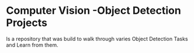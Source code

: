 # Computer Vision -Object Detection Projects

Is a repository that was build to walk through varies Object Detection Tasks and
Learn from them.
